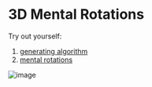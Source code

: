 # 3D Mental Rotations
Try out yourself:
1. [generating algorithm](https://mental-rotations.vercel.app/game/1)
2. [mental rotations](http://localhost:3000/proto/App)

![image](https://user-images.githubusercontent.com/53301511/150037762-814bdba3-e212-479e-a11e-0f3c11f4ca83.png)
